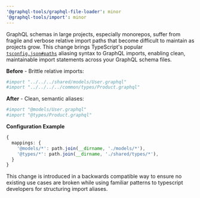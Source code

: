```yaml
---
'@graphql-tools/graphql-file-loader': minor
'@graphql-tools/import': minor
---
```


GraphQL schemas in large projects, especially monorepos, suffer from fragile and verbose relative import paths that become difficult to maintain as projects grow. This change brings TypeScript's popular [`tsconfig.json#paths`](https://www.typescriptlang.org/tsconfig/#paths) aliasing syntax to GraphQL imports, enabling clean, maintainable import statements across your GraphQL schema files.

**Before** - Brittle relative imports:
```graphql
#import "../../../shared/models/User.graphql"
#import "../../../../common/types/Product.graphql"
```

**After** - Clean, semantic aliases:
```graphql
#import "@models/User.graphql"
#import "@types/Product.graphql"
```

**Configuration Example**
```ts
{
  mappings: {
    '@models/*': path.join(__dirname, './models/*'),
    '@types/*': path.join(__dirname, './shared/types/*'),
  }
}
```

This change is introduced in a backwards compatible way to ensure no existing use cases are broken while using familiar patterns to typescript developers for structuring import aliases.
